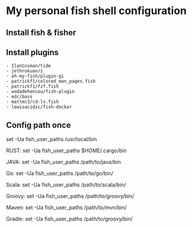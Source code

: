 # My personal fish shell configuration

## Install fish & fisher

## Install plugins

    - IlanCosman/tide
    - jethrokuan/z
    - oh-my-fish/plugin-gi
    - patrickf1/colored_man_pages.fish
    - patrickf1/fzf.fish
    - wodadehencou/fish-plugin
    - edc/bass
    - mattmc3/cd-ls.fish
    - lewisacidic/fish-docker

## Config path once

set -Ua fish_user_paths /usr/local/bin

RUST: set -Ua fish_user_paths $HOME/.cargo/bin

JAVA: set -Ua fish_user_paths /path/to/java/bin

Go: set -Ua fish_user_paths /path/to/go/bin/

Scala: set -Ua fish_user_paths /path/to/scala/bin/

Groovy: set -Ua fish_user_paths /path/to/groovy/bin/

Maven: set -Ua fish_user_paths /path/to/mvn/bin/

Gradle: set -Ua fish_user_paths /path/to/groovy/bin/

